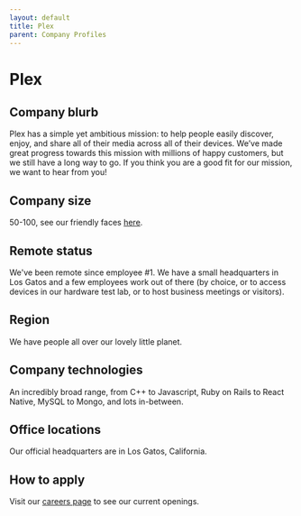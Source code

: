 ```yaml
---
layout: default
title: Plex
parent: Company Profiles
---
```


# Plex

## Company blurb

Plex has a simple yet ambitious mission: to help people easily discover, enjoy, and share all of their media across all of their devices. We’ve made great progress towards this mission with millions of happy customers, but we still have a long way to go. If you think you are a good fit for our mission, we want to hear from you!

## Company size

50-100, see our friendly faces [here](https://www.plex.tv/about/).

## Remote status

We've been remote since employee #1. We have a small headquarters in Los Gatos and a few employees work out of there (by choice, or to access devices in our hardware test lab, or to host business meetings or visitors).

## Region

We have people all over our lovely little planet.

## Company technologies

An incredibly broad range, from C++ to Javascript, Ruby on Rails to React Native, MySQL to Mongo, and lots in-between.

## Office locations

Our official headquarters are in Los Gatos, California.

## How to apply

Visit our [careers page](https://www.plex.tv/about/careers/) to see our current openings.
